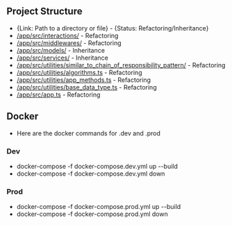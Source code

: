 ## Project Structure

- {Link: Path to a directory or file} - {Status: Refactoring/Inheritance}
- [/app/src/interactions/](typescript_discord_bot_dbd_tournaments/app/src/interactions/) - Refactoring
- [/app/src/middlewares/](typescript_discord_bot_dbd_tournaments/app/src/middlewares/) - Refactoring
- [/app/src/models/](typescript_discord_bot_dbd_tournaments/app/src/models/) - Inheritance
- [/app/src/services/](typescript_discord_bot_dbd_tournaments/app/src/services/) - Inheritance
- [/app/src/utilities/similar_to_chain_of_responsibility_pattern/](typescript_discord_bot_dbd_tournaments/app/src/utilities/similar_to_chain_of_responsibility_pattern/) - Refactoring
- [/app/src/utilities/algorithms.ts](typescript_discord_bot_dbd_tournaments/app/src/utilities/algorithms.ts) - Refactoring
- [/app/src/utilities/app_methods.ts](typescript_discord_bot_dbd_tournaments/app/src/utilities/app_methods.ts) - Refactoring
- [/app/src/utilities/base_data_type.ts](typescript_discord_bot_dbd_tournaments/app/src/utilities/base_data_type.ts) - Refactoring
- [/app/src/app.ts](typescript_discord_bot_dbd_tournaments/app/src/app.ts) - Refactoring

## Docker

- Here are the docker commands for .dev and .prod

### Dev

- docker-compose -f docker-compose.dev.yml up --build
- docker-compose -f docker-compose.dev.yml down

### Prod

- docker-compose -f docker-compose.prod.yml up --build
- docker-compose -f docker-compose.prod.yml down